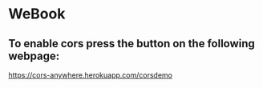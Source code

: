 # WeBook

## To enable cors press the button on the following webpage:
https://cors-anywhere.herokuapp.com/corsdemo
